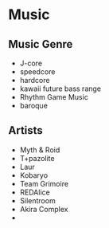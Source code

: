 # Music

## Music Genre

- J-core
- speedcore
- hardcore
- kawaii future bass range
- Rhythm Game Music
- baroque

## Artists

- Myth & Roid
- T+pazolite
- Laur
- Kobaryo
- Team Grimoire
- REDAlice
- Silentroom
- Akira Complex
- 
